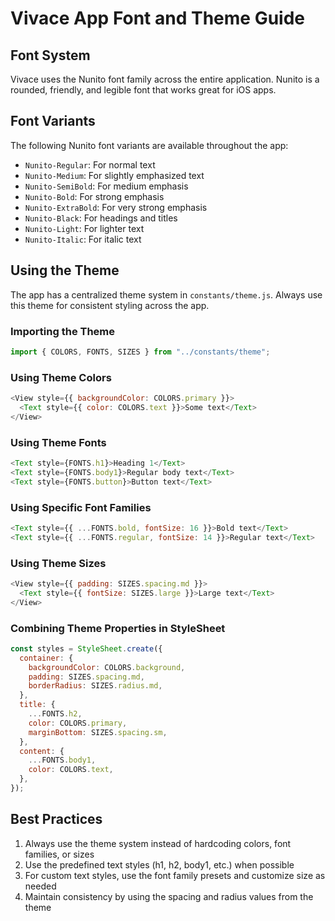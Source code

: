 # Vivace App Font and Theme Guide

## Font System

Vivace uses the Nunito font family across the entire application. Nunito is a rounded, friendly, and legible font that works great for iOS apps.

## Font Variants

The following Nunito font variants are available throughout the app:

- `Nunito-Regular`: For normal text
- `Nunito-Medium`: For slightly emphasized text
- `Nunito-SemiBold`: For medium emphasis
- `Nunito-Bold`: For strong emphasis
- `Nunito-ExtraBold`: For very strong emphasis
- `Nunito-Black`: For headings and titles
- `Nunito-Light`: For lighter text
- `Nunito-Italic`: For italic text

## Using the Theme

The app has a centralized theme system in `constants/theme.js`. Always use this theme for consistent styling across the app.

### Importing the Theme

```javascript
import { COLORS, FONTS, SIZES } from "../constants/theme";
```

### Using Theme Colors

```javascript
<View style={{ backgroundColor: COLORS.primary }}>
  <Text style={{ color: COLORS.text }}>Some text</Text>
</View>
```

### Using Theme Fonts

```javascript
<Text style={FONTS.h1}>Heading 1</Text>
<Text style={FONTS.body1}>Regular body text</Text>
<Text style={FONTS.button}>Button text</Text>
```

### Using Specific Font Families

```javascript
<Text style={{ ...FONTS.bold, fontSize: 16 }}>Bold text</Text>
<Text style={{ ...FONTS.regular, fontSize: 14 }}>Regular text</Text>
```

### Using Theme Sizes

```javascript
<View style={{ padding: SIZES.spacing.md }}>
  <Text style={{ fontSize: SIZES.large }}>Large text</Text>
</View>
```

### Combining Theme Properties in StyleSheet

```javascript
const styles = StyleSheet.create({
  container: {
    backgroundColor: COLORS.background,
    padding: SIZES.spacing.md,
    borderRadius: SIZES.radius.md,
  },
  title: {
    ...FONTS.h2,
    color: COLORS.primary,
    marginBottom: SIZES.spacing.sm,
  },
  content: {
    ...FONTS.body1,
    color: COLORS.text,
  },
});
```

## Best Practices

1. Always use the theme system instead of hardcoding colors, font families, or sizes
2. Use the predefined text styles (h1, h2, body1, etc.) when possible
3. For custom text styles, use the font family presets and customize size as needed
4. Maintain consistency by using the spacing and radius values from the theme
